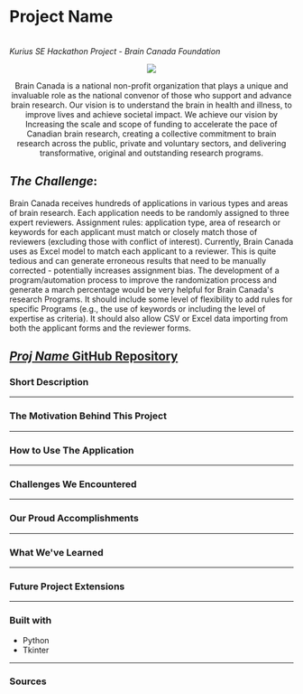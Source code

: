 # Project Name
<br><i>Kurius SE Hackathon Project - Brain Canada Foundation </br></i>

<div align = "center">
  <img align="center" src= "https://github.com/madhuv-sharma/temp/blob/main/MdLogo.png" />
  <p></p>
  <p>Brain Canada is a national non-profit organization that plays a unique and invaluable role as the national convenor of those who support and advance brain research. Our vision is to understand the brain in health and illness, to improve lives and achieve societal impact. We achieve our vision by Increasing the scale and scope of funding to accelerate the pace of Canadian brain research, creating a collective commitment to brain research across the public, private and voluntary sectors, and delivering transformative, original and outstanding research programs.
</p>
</div>


## *The Challenge*: 
Brain Canada receives hundreds of applications in various types and areas of brain research. Each application needs to be randomly assigned to three expert reviewers. Assignment rules: application type, area of research or keywords for each applicant must match or closely match those of reviewers (excluding those with conflict of interest). Currently, Brain Canada uses as Excel model to match each applicant to a reviewer. This is quite tedious and can generate erroneous results that need to be manually corrected - potentially increases assignment bias. The development of a program/automation process to improve the randomization process and generate a march percentage would be very helpful for Brain Canada's research Programs. It should include some level of flexibility to add rules for specific Programs (e.g., the use of keywords or including the level of expertise as criteria). It should also allow CSV or Excel data importing from both the applicant forms and the reviewer forms. 
## [*Proj Name* GitHub Repository](https://github.com/madhuv-sharma/temp)

### Short Description

___

### The Motivation Behind This Project

___

### How to Use The Application

___

### Challenges We Encountered

___

### Our Proud Accomplishments

___

### What We've Learned

___

### Future Project Extensions

___

### Built with
- Python
- Tkinter
___

### Sources
